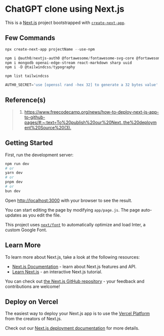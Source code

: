 # ChatGPT clone using Next.js

This is a [Next.js](https://nextjs.org/) project bootstrapped with [`create-next-app`](https://github.com/vercel/next.js/tree/canary/packages/create-next-app).

## Few Commands

```powershell
npx create-next-app projectName --use-npm

npm i @auth0/nextjs-auth0 @fortawesome/fontawesome-svg-core @fortawesome/free-solid-svg-icons @fortawesome/react-fontawesome
npm i mongodb openai-edge-stream react-markdown sharp uuid
npm i -D @tailwindcss/typography

npm list tailwindcss

AUTH0_SECRET='use [openssl rand -hex 32] to generate a 32 bytes value'
```

## Reference(s)

> 1. <https://www.freecodecamp.org/news/how-to-deploy-next-js-app-to-github-pages/#:~:text=To%20publish%20our%20Next.,the%20deployment%20Source%20(3).>

## Getting Started

First, run the development server:

```bash
npm run dev
# or
yarn dev
# or
pnpm dev
# or
bun dev
```

Open [http://localhost:3000](http://localhost:3000) with your browser to see the result.

You can start editing the page by modifying `app/page.js`. The page auto-updates as you edit the file.

This project uses [`next/font`](https://nextjs.org/docs/basic-features/font-optimization) to automatically optimize and load Inter, a custom Google Font.

## Learn More

To learn more about Next.js, take a look at the following resources:

- [Next.js Documentation](https://nextjs.org/docs) - learn about Next.js features and API.
- [Learn Next.js](https://nextjs.org/learn) - an interactive Next.js tutorial.

You can check out [the Next.js GitHub repository](https://github.com/vercel/next.js/) - your feedback and contributions are welcome!

## Deploy on Vercel

The easiest way to deploy your Next.js app is to use the [Vercel Platform](https://vercel.com/new?utm_medium=default-template&filter=next.js&utm_source=create-next-app&utm_campaign=create-next-app-readme) from the creators of Next.js.

Check out our [Next.js deployment documentation](https://nextjs.org/docs/deployment) for more details.
